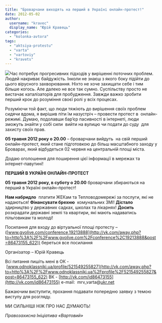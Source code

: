 ```yaml
---
title: "Броварчани виходять на перший в Україні онлайн-протест!"
date: 2012-05-02
author: 
  username: "kravec"
  display_name: "Юрій Кравець"
categories: 
  - "kolonka-avtora"
tags: 
  - "aktsiya-protestu"
  - "varta"
  - "vartoviy"
  - "kravets"
---
```


[![](https://mpz.brovary.org/wp-content/uploads/2012/05/revolution-fist.jpg)](https://mpz.brovary.org/wp-content/uploads/2012/05/revolution-fist.jpg)Час потребує прогресивних підходів у вирішенні поточних проблем. Людей накриває байдужість. Інколи не знаєш з якого боку підійти до цього вірусного захворювання. Ніхто не хоче захищати себе і тим більше когось. Але далеко не все так сумно. Суспільству просто не вистачає каталізаторів для пробудження. Завжди важко зробити перший крок до розуміння своєї ролі у всіх процесах.

Розуміючи той факт, що люди тяжіють до вирішення своїх проблем сидячи вдома, я вирішив піти їм назустріч – провести протест в  онлайн-режимі. Думаю, подолавши бар’єр пасивності в інтернеті, люди зможуть знайти у собі сили  вийти на вулицю чи подати до суду  для захисту своїх прав.

**05 травня 2012 року о 20.00** – броварчани вийдуть  на свій перший онлайн-протест, який стане підготовкою до більш масштабного заходу у Броварах, який відбудеться 02 червня на центральній площі міста. <!--more-->

Додаю оголошення для поширення цієї інформації в мережах та інтернет-павутині!

**ПЕРШИЙ В УКРАЇНІ ОНЛАЙН-ПРОТЕСТ** 

**05 травня 2012 року, в суботу о 20.00** броварчани збираються на перший в Україні онлайн-протест!

**Нам набридло**  платити ЖЕКам та Тепловодомережі за послуги, які не надаються! **Фінансувати брехню**  комунальних ЗМІ! **Дістало**  здирництво у державних садках, школах та лікарнях! **Досить**  розкрадати державні землі та квартири, які мають надаватись пільговикам та молоді!

Посилання для входу до віртуальної площі протесту – ([www.gvolive.com/conference,19213888](http://vk.com/away.php?to=http%3A%2F%2Fwww.gvolive.com%2Fconference%2C19213888&post=86473155_622)) береться все посилання 

Організатор – Юрій Кравець

Всі питання пишіть мені в OК - [www.odnoklassniki.ua/profile/521549255827](http://vk.com/away.php?to=http%3A%2F%2Fwww.odnoklassniki.ua%2Fprofile%2F521549255827&post=86473155_622) ВК - [http://vk.com/id86473155](http://vk.com/id86473155) e-mail:  mrv\_varta@[ukr.net](http://vk.com/away.php?to=http%3A%2F%2Fukr.net&post=86473155_622)

Бажаючим виступити, прохання подавати попередню заявку з темою виступу для розгляду.

МИ СИЛЬНІШІ НІЖ ПРО НАС ДУМАЮТЬ!

_Правозахисна Ініціатива «Вартовий»_
